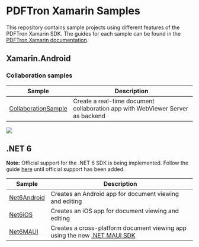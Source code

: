 # PDFTron Xamarin Samples
This repository contains sample projects using different features of the PDFTron Xamarin SDK. The guides for each sample can be found in the [PDFTron Xamarin documentation](https://www.pdftron.com/documentation/xamarin).

## Xamarin.Android

### Collaboration samples
| Sample | Description |
|--|--|
|[CollaborationSample](./CollaborationSample)| Create a real-time document collaboration app with WebViewer Server as backend

![](https://onepixel.pdftron.com/pdftron-xamarin-samples)

## .NET 6

**Note:** Official support for the .NET 6 SDK is being implemented. Follow the guide [here](./Net6/README.md) until official support has been added.

| Sample | Description | 
|--|--|
|[Net6Android](./Net6/Net6Android)| Creates an Android app for document viewing and editing |
|[Net6iOS](./Net6/Net6iOS)| Creates an iOS app for document viewing and editing |
|[Net6MAUI](./Net6/Net6MAUI)| Creates a cross-platform document viewing app using the new [.NET MAUI SDK](https://github.com/dotnet/maui) |